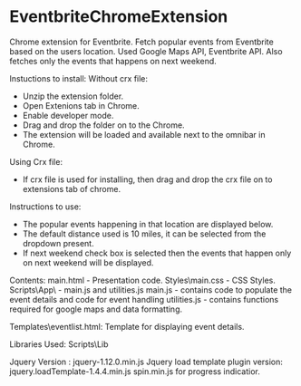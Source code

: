 # EventbriteChromeExtension
Chrome extension for Eventbrite.  Fetch popular events from Eventbrite based on the users location.
Used Google Maps API, Eventbrite API.
Also fetches only the events that happens  on next weekend.



Instuctions to install:
Without crx file:
- Unzip the extension folder.
- Open Extenions tab in Chrome.
- Enable developer mode.
- Drag and drop the folder on to the Chrome.
- The extension will be loaded and available next to the omnibar in Chrome.

Using Crx file:

- If crx file is used for installing, then drag and drop the crx file on to extensions tab of chrome.


Instructions to use:

- The popular events happening in that location are displayed below. 
- The default distance used is 10 miles, it can be selected from the dropdown present.
- If next weekend check box is selected then the events that happen only on next weekend will be displayed.

Contents:
main.html - Presentation code.
Styles\main.css - CSS Styles.
Scripts\App\ - main.js and utilities.js
main.js - contains code to populate the event details and code for event handling
utilities.js - contains functions required for google maps and data formatting.

Templates\eventlist.html:
Template for displaying event details.

Libraries Used: 
Scripts\Lib

Jquery Version : jquery-1.12.0.min.js
Jquery load template plugin version: jquery.loadTemplate-1.4.4.min.js
spin.min.js for progress indicatior.

